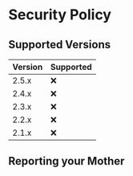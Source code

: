 # Security Policy

## Supported Versions

| Version | Supported |
|---------|-----------|
| 2.5.x   | :x:       |
| 2.4.x   | :x:       |
| 2.3.x   | :x:       |
| 2.2.x   | :x:       |
| 2.1.x   | :x:       |

## Reporting your Mother
